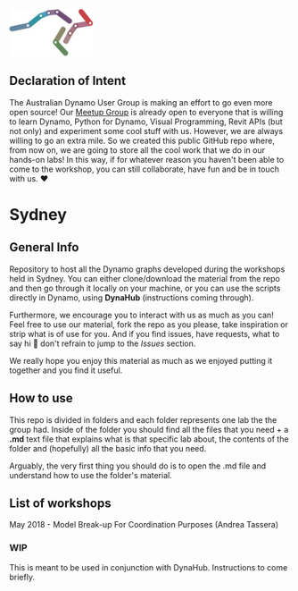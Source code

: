 ![logo](imgs/Dynamo_AUS_roo-GitHub.jpeg)

## Declaration of Intent
The Australian Dynamo User Group is making an effort to go even more open source!
Our [Meetup Group](https://www.meetup.com/Dynamo-Sydney-User-Group/) is already open to everyone that is willing to learn Dynamo, Python for Dynamo, Visual Programming, Revit APIs (but not only) and experiment some cool stuff with us.
However, we are always willing to go an extra mile. So we created this public GitHub repo where, from now on, we are going to store all the cool work that we do in our hands-on labs! In this way, if for whatever reason you haven't been able to come to the workshop, you can still collaborate, have fun and be in touch with us. :heart:

# Sydney

## General Info
Repository to host all the Dynamo graphs developed during the workshops held in Sydney.
You can either clone/download the material from the repo and then go through it locally on your machine, or you can use the scripts directly in Dynamo, using **DynaHub** (instructions coming through).

Furthermore, we encourage you to interact with us as much as you can! Feel free to use our material, fork the repo as you please, take inspiration or strip what is of use for you. And if you find issues, have requests, what to say hi :wave: don't refrain to jump to the *Issues* section.

We really hope you enjoy this material as much as we enjoyed putting it together and you find it useful.

## How to use
This repo is divided in folders and each folder represents one lab the the group had.
Inside of the folder you should find all the files that you need + a **.md** text file that explains what is that specific lab about, the contents of the folder and (hopefully) all the basic info that you need.

Arguably, the very first thing you should do is to open the .md file and understand how to use the folder's material.

## List of workshops
May 2018 - Model Break-up For Coordination Purposes (Andrea Tassera)

### WIP
This is meant to be used in conjunction with DynaHub.
Instructions to come briefly.